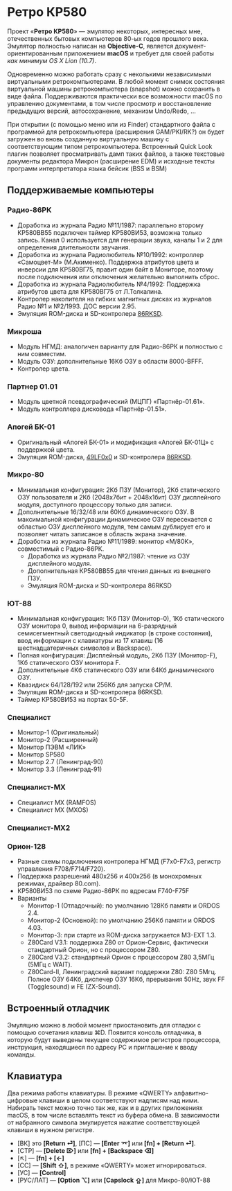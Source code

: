 # Ретро КР580
Проект «**Ретро КР580**» — эмулятор некоторых, интересных мне, отечественных бытовых компьютеров 80-ых годов прошлого века.
Эмулятор полностью написан на **Objective-C**, является документ-ориентированным приложением **macOS** и требует для своей работы *как минимум OS X Lion (10.7)*.

Одновременно можно работать сразу с неколькими независимыми виртуальными ретрокомпьютерами.
В любой момент снимок состояния виртуальной машины ретрокомпьютера (snapshot) можно сохранить в виде файла.
Поддерживаются практически все возможности macOS по управлению документами,
в том числе просмотр и восстановление предыдущих версий, автосохранение, механизм Undo/Redo, …

При открытии (с помощью меню или из Finder) стандартного файла с программой для ретрокомпьютера (расширения GAM/PKI/RK?)
он будет загружен во вновь созданную виртуальную машину с соответствующим типом ретрокомпьютера.
Встроенный Quick Look плагин позволяет просматривать дамп таких файлов,
а также текстовые документы редактора Микрон (расширение EDM)
и исходные тексты программ интерпретатора языка бейсик (BSS и BSM)

## Поддерживаемые компьютеры
### Радио-86РК
- Доработка из журнала Радио №11/1987: параллельно второму КР580ВВ55 подключен таймер КР580ВИ53, возможна только запись. Канал 0 используется для генерации звука, каналы 1 и 2 для определения длительности звучания.
- Доработка из журнала Радиолюбитель №10/1992: контроллер «Самоцвет-М» (М.Акименко). Поддержка атрибутов цвета и инверсии для КР580ВГ75, правит один байт в Мониторе, поэтому после подключения или отключения желательно выполнить сброс.
- Доработка из журнала Радиолюбитель №4/1992: Поддержка атрибутов цвета для КР580ВГ75 от Л.Толкалина.
- Контролер накопителя на гибких магнитных дисках из журналов Радио №1 и №2/1993. ДОС версии 2.95.
- Эмуляция ROM-диска и SD-контролера [86RKSD](https://github.com/alemorf/retro/tree/master/radio_86rk-sd_controller).
### Микроша
- Модуль НГМД: аналогичен варианту для Радио-86РК и полностью с ним совместим.
- Модуль ОЗУ: дополнительные 16Кб ОЗУ в области 8000-BFFF.
- Контролер цвета.
### Партнер 01.01
- Модуль цветной псевдографический (МЦПГ) «Партнёр-01.61».
- Модуль контроллера дисковода «Партнёр-01.51».
### Апогей БК-01
- Оригинальный «Апогей БК-01» и модификация «Апогей БК-01Ц» с поддержкой цвета.
- Эмуляция ROM-диска, [49LF0x0](https://github.com/alemorf/retro/tree/master/apogee_bk01-rom_disk/49lf0x0) и SD-контролера [86RKSD](https://github.com/alemorf/retro/tree/master/radio_86rk-sd_controller).
### Микро-80
- Минимальная конфигурация: 2Кб ПЗУ (Монитор), 2Кб статического ОЗУ пользователя и 2Кб (2048x7бит + 2048x1бит) ОЗУ дисплейного модуля, доступного процессору только для записи.
- Дополнительные 16/32/48 или 60Кб динамического ОЗУ. В максимальной конфигурации динамическое ОЗУ пересекается с областью ОЗУ дисплейного модуля, тем самым дублирует его и позволяет читать записаное в область экрана значение.
- Доработка из журнала Радио №11/1989: монитор «М/80К», совместимый с Радио-86РК.
    + Доработка из журнала Радио №2/1987: чтение из ОЗУ дисплейного модуля.
    + Дополнительная КР580ВВ55 для чтения данных из внешнего ПЗУ.
    + Эмуляция ROM-диска и SD-контролера 86RKSD

### ЮТ-88
- Минимальная конфигурация: 1Кб ПЗУ (Монитор-0), 1Кб статического ОЗУ монитора 0, вывод информации на 6-разрядный семисегментный светодиодный индикатор (в строке состояния), ввод информации с клавиатуры из 17 клавиш (16 шестнадцатеричных символов и Backspace).
- Полная конфигурация: Дисплейный модуль, 2Кб ПЗУ (Монитор-F), 1Кб статического ОЗУ монитора F.
- Дополнительные 4Кб статического ОЗУ или 64Кб динамического ОЗУ.
- Квазидиск 64/128/192 или 256Кб для запуска CP/M.
- Эмуляция ROM-диска и SD-контролера 86RKSD.
- Таймер КР580ВИ53 на портах 50-5F.
### Специалист
* Монитор-1 (Оригинальный)
* Монитор-2 (Расширенный)
* Монитор ПЭВМ «ЛИК»
* Монитор SP580
* Монитор 2.7 (Ленинград-90)
* Монитор 3.3 (Ленинград-91)
### Специалист-MX
* Специалист MX (RAMFOS)
* Специалист MX (MXOS)
### Специалист-MX2
### Орион-128
* Разные схемы подключения контролера НГМД (F7x0-F7x3, регистр управления F708/F714/F720).
* Поддержка разрешений 480x256 и 400x256 (в монохромных режимах, драйвер 80.com).
* КР580ВИ53 по схеме Радио-86РК по вдресам F740-F75F
* Варианты
    + Монитор-1 (Отладочный): по умолчанию 128Кб памяти и ORDOS 2.4.
    + Монитор-2 (Основной): по умолчанию 256Кб памяти и ORDOS 4.03.
    + Монитор-3: при старте из ROM-диска загружается M3-EXT 1.3.
    + Z80Card V3.1: поддержка Z80 от Орион-Сервис, фактически стандартный Орион, но с процессором Z80.
    + Z80Card V3.2: стандартный Орион с процессором Z80 3,5МГц (5МГц с WAIT).
    + Z80Card-II, Ленинградский вариант поддержки Z80: Z80 5Мгц. Полное ОЗУ 64Кб, диспечер ОЗУ 16Кб, прерывания 50Hz, звук FF (Togglesound) и FE (ZX-Sound).

## Встроенный отладчик
Эмуляцию можно в любой момент приостановить для отладки с помощью сочетания клавиш ⌘D.
Появится консоль отладчика, в которую будут выведены текущее содержимое регистров процессора, инструкция, находящиеся по адресу PC и приглашение к вводу команды.

## Клавиатура
Два режима работы клавиатуры.
В режиме «QWERTY» алфавитно-цифровые клавиши в целом соответствуют надписям над ними.
Набирать текст можно точно так же, как и в других приложениях macOS, в том числе вставлять текст из буфера обмена.
В зависимости от набранного символа эмулируется нажатие соответствующей клавиши в нужном регистре.
* [ВК] это **[Return ⏎]**, [ПС] — **[Enter ⌤]** или **[fn] + [Return ⏎]**.
* [СТР] — **[Delete ⌦]** или **[fn] + [Backspace ⌫]**
* [↖] — **[fn] + [←]**
* [СС] — **[Shift ⇧]**, в режиме «QWERTY» может игнорироваться.
* [УС] — **[Control]**
* [РУС/ЛАТ] — **[Option ⌥]** или **[Capslock ⇪]** для Микро-80/ЮТ-88
